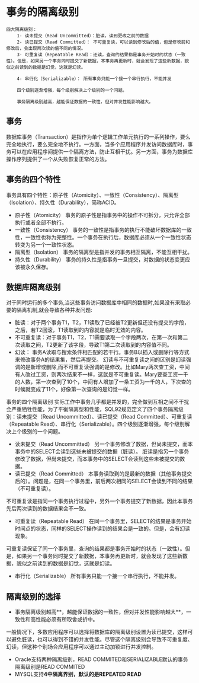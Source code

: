 # 事务的隔离级别

```mysql
四大隔离级别：
	1- 读未提交（Read Uncommitted）：脏读，读到更改之前的数据
	2- 读已提交（Read Committed）： 不可重复读，可以读到修改后的值，但是修改前和修改后，会出现两次读的值不同的情况。
	3- 可重复读（Repeatable Read）：还读，查询的结果都是事务开始时的状态（一致性）。但是，如果另一个事务同时提交了新数据，本事务再更新时，就会发现了这些新数据，貌似之前读到的数据是幻觉，这就是幻读。
	
	4- 串行化（Serializable）： 所有事务只能一个接一个串行执行，不能并发
	
	四个级别逐渐增强，每个级别解决上个级别的一个问题。

	事务隔离级别越高，越能保证数据的一致性，但对并发性能影响越大。
```



## 事务

数据库事务（Transaction）是指作为单个逻辑工作单元执行的一系列操作，要么完全地执行，要么完全地不执行。一方面，当多个应用程序并发访问数据库时，事务可以在应用程序间提供一个隔离方法，防止互相干扰。另一方面，事务为数据库操作序列提供了一个从失败恢复正常的方法。

## 事务的四个特性

事务具有四个特性：原子性（Atomicity）、一致性（Consistency）、隔离型（Isolation）、持久性（Durability），简称ACID。

- 原子性（Atomicity） 事务的原子性是指事务中的操作不可拆分，只允许全部执行或者全部不执行。
- 一致性（Consistency） 事务的一致性是指事务的执行不能破坏数据库的一致性，一致性也称为完整性。一个事务在执行后，数据库必须从一个一致性状态转变为另一个一致性状态。
- 隔离型（Isolation） 事务的隔离型是指并发的事务相互隔离，不能互相干扰。
- 持久性（Durability） 事务的持久性是指事务一旦提交，对数据的状态变更应该被永久保存。

## 数据库隔离级别

对于同时运行的多个事务,当这些事务访问数据库中相同的数据时,如果没有采取必要的隔离机制,就会导致各种并发问题:

- 脏读：对于两个事务T1，T2，T1读取了已经被T2更新但还没有提交的字段，之后，若T2回滚，T1读取到的内容就是临时无效的内容。
- 不可重复读：对于事务T1，T2，T1需要读取一个字段两次，在第一次和第二次读取之间，T2更新了该字段，导致T1第二次读取到的内容值不同。
- 幻读： 事务A读取与搜索条件相匹配的若干行。事务B以插入或删除行等方式来修改事务A的结果集，然后再提交。 幻读与不可重复读之间的区别是幻读强调的是新增或删除,而不可重复读强调的是修改。比如Mary两次查工资，中间有人改过工资，则两次结果不一样，这就是不可重复读。Mary要查工资一千的人数，第一次查到了10个，中间有人增加了一条工资为一千的人，下次查的时候就变成了11个，好像第一次查询的是幻觉一样。

事务的四个隔离级别 实际工作中事务几乎都是并发的，完全做到互相之间不干扰会严重牺牲性能，为了平衡隔离型和性能，SQL92规范定义了四个事务隔离级别：读未提交（Read Uncommitted）、读已提交（Read Committed）、可重复读（Repeatable Read）、串行化（Serializable）。四个级别逐渐增强，每个级别解决上个级别的一个问题。

- 读未提交（Read Uncommitted） 另一个事务修改了数据，但尚未提交，而本事务中的SELECT会读到这些未被提交的数据（脏读）。 脏读是指另一个事务修改了数据，但尚未提交，而本事务中的SELECT会读到这些未被提交的数据。
- 读已提交（Read Committed） 本事务读取到的是最新的数据（其他事务提交后的）。问题是，在同一个事务里，前后两次相同的SELECT会读到不同的结果（不可重复读）。

不可重复读是指同一个事务执行过程中，另外一个事务提交了新数据，因此本事务先后两次读到的数据结果会不一致。

- 可重复读（Repeatable Read） 在同一个事务里，SELECT的结果是事务开始时间点的状态，同样的SELECT操作读到的结果会是一致的。但是，会有幻读现象。

可重复读保证了同一个事务里，查询的结果都是事务开始时的状态（一致性）。但是，如果另一个事务同时提交了新数据，本事务再更新时，就会发现了这些新数据，貌似之前读到的数据是幻觉，这就是幻读。

- 串行化（Serializable） 所有事务只能一个接一个串行执行，不能并发。

## 隔离级别的选择

- 事务隔离级别越高**，越能保证数据的一致性，但对并发性能影响越大**，一致性和高性能必须有所取舍或折中。

一般情况下，多数应用程序可以选择将数据库的隔离级别设置为读已提交，这样可以避免脏读，也可以得到不错的并发性能。尽管这个隔离级别会导致不可重复度、幻读，但这种个别场合应用程序可以通过主动加锁进行并发控制。

- Oracle支持两种隔离级别，READ COMMITED和SERIALIZABLE默认的事务隔离级别是READ COMMITED
- MYSQL支持**4中隔离界别，默认的是REPEATED READ**